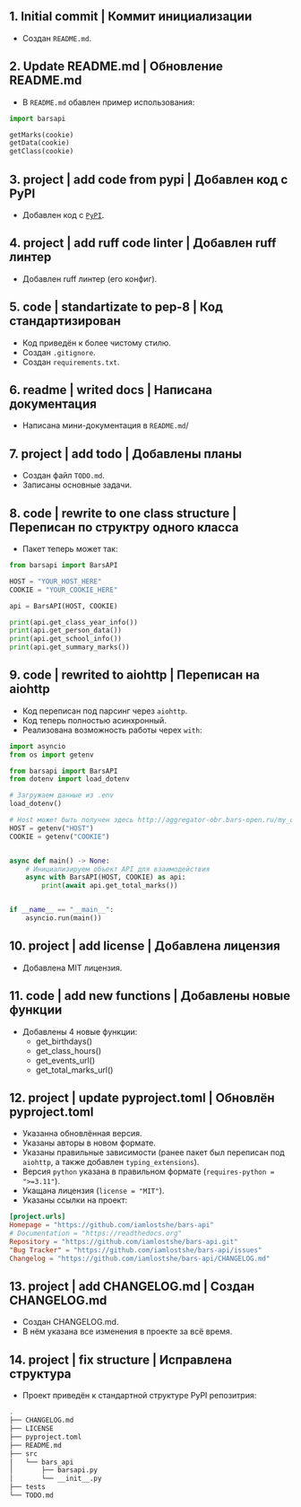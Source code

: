 ## 1. Initial commit | Коммит инициализации

- Создан `README.md`.

## 2. Update README.md | Обновление README.md

- В `README.md` обавлен пример использования:

```py
import barsapi

getMarks(cookie)
getData(cookie)
getClass(cookie)
```

## 3. project | add code from pypi | Добавлен код с PyPI

- Добавлен код с [`PyPI`](https://pypi.org/project/barsapi/).

## 4. project | add ruff code linter | Добавлен ruff линтер

- Добавлен ruff линтер (его конфиг).

## 5. code | standartizate to pep-8 | Код стандартизирован

- Код приведён к более чистому стилю.
- Создан `.gitignore`.
- Создан `requirements.txt`.

## 6. readme | writed docs | Написана документация

- Написана мини-документация в `README.md`/

## 7. project | add todo | Добавлены планы

- Создан файл `TODO.md`.
- Записаны основные задачи.

## 8. code | rewrite to one class structure | Переписан по структру одного класса

- Пакет теперь может так:

```py
from barsapi import BarsAPI

HOST = "YOUR_HOST_HERE"
COOKIE = "YOUR_COOKIE_HERE"

api = BarsAPI(HOST, COOKIE)

print(api.get_class_year_info())
print(api.get_person_data())
print(api.get_school_info())
print(api.get_summary_marks())
```

## 9. code | rewrited to aiohttp | Переписан на aiohttp

- Код переписан под парсинг через `aiohttp`.
- Код теперь полностью асинхронный.
- Реализована возможность работы черех `with`:

```py
import asyncio
from os import getenv

from barsapi import BarsAPI
from dotenv import load_dotenv

# Загружаем данные из .env
load_dotenv()

# Host может быть получен здесь http://aggregator-obr.bars-open.ru/my_diary
HOST = getenv("HOST")
COOKIE = getenv("COOKIE")


async def main() -> None:
    # Инициализируем объект API для взаимодействия
    async with BarsAPI(HOST, COOKIE) as api:
        print(await api.get_total_marks())


if __name__ == "__main__":
    asyncio.run(main())
```

## 10. project | add license | Добавлена лицензия

- Добавлена MIT лицензия.

## 11. code | add new functions | Добавлены новые функции

- Добавлены 4 новые функции:
    - get_birthdays()
    - get_class_hours()
    - get_events_url()
    - get_total_marks_url()

## 12. project | update pyproject.toml | Обновлён pyproject.toml

- Указанна обновлённая версия.
- Указаны авторы в новом формате.
- Указаны правильные зависимости (ранее пакет был переписан под `aiohttp`, а также добавлен `typing_extensions`).
- Версия `python` указана в правильном формате (`requires-python = ">=3.11"`).
- Укащана лицензия (`license = "MIT"`).
- Указаны ссылки на проект:

```toml
[project.urls]
Homepage = "https://github.com/iamlostshe/bars-api"
# Documentation = "https://readthedocs.org"
Repository = "https://github.com/iamlostshe/bars-api.git"
"Bug Tracker" = "https://github.com/iamlostshe/bars-api/issues"
Changelog = "https://github.com/iamlostshe/bars-api/CHANGELOG.md"
```

## 13. project | add CHANGELOG.md | Создан CHANGELOG.md

- Создан CHANGELOG.md.
- В нём указана все изменения в проекте за всё время.

## 14. project | fix structure | Исправлена структура

- Проект приведён к стандартной структуре PyPI репозитрия:

```bash
.
├── CHANGELOG.md
├── LICENSE
├── pyproject.toml
├── README.md
├── src
│   └── bars_api
│       ├── barsapi.py
│       └── __init__.py
├── tests
└── TODO.md
```
